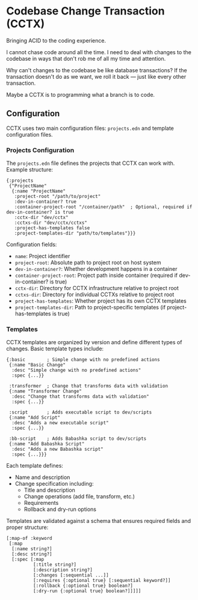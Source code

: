 # Codebase Change Transaction (CCTX)

Bringing ACID to the coding experience.

I cannot chase code around all the time. I need to deal with changes to the codebase in ways that don't rob me of all my time and attention. 

Why can't changes to the codebase be like database transactions? If the transaction doesn't do as we want, we roll it back — just like every other transaction.

Maybe a CCTX is to programming what a branch is to code.

## Configuration

CCTX uses two main configuration files: `projects.edn` and template configuration files.

### Projects Configuration

The `projects.edn` file defines the projects that CCTX can work with. Example structure:

```edn
{:projects
 {"ProjectName"
  {:name "ProjectName"
   :project-root "/path/to/project"
   :dev-in-container? true
   :container-project-root "/container/path"  ; Optional, required if dev-in-container? is true
   :cctx-dir "dev/cctx"
   :cctxs-dir "dev/cctx/cctxs"
   :project-has-templates false
   :project-templates-dir "path/to/templates"}}}
```

Configuration fields:
- `name`: Project identifier
- `project-root`: Absolute path to project root on host system
- `dev-in-container?`: Whether development happens in a container
- `container-project-root`: Project path inside container (required if dev-in-container? is true)
- `cctx-dir`: Directory for CCTX infrastructure relative to project root
- `cctxs-dir`: Directory for individual CCTXs relative to project root
- `project-has-templates`: Whether project has its own CCTX templates
- `project-templates-dir`: Path to project-specific templates (if project-has-templates is true)

### Templates

CCTX templates are organized by version and define different types of changes. Basic template types include:

```edn
{:basic        ; Simple change with no predefined actions
 {:name "Basic Change"
  :desc "Simple change with no predefined actions"
  :spec {...}}
 
 :transformer  ; Change that transforms data with validation
 {:name "Transformer Change"
  :desc "Change that transforms data with validation"
  :spec {...}}
 
 :script       ; Adds executable script to dev/scripts
 {:name "Add Script"
  :desc "Adds a new executable script"
  :spec {...}}
 
 :bb-script    ; Adds Babashka script to dev/scripts
 {:name "Add Babashka Script"
  :desc "Adds a new Babashka script"
  :spec {...}}}
```

Each template defines:
- Name and description
- Change specification including:
  - Title and description
  - Change operations (add file, transform, etc.)
  - Requirements
  - Rollback and dry-run options

Templates are validated against a schema that ensures required fields and proper structure:

```edn
[:map-of :keyword
 [:map
  [:name string?]
  [:desc string?]
  [:spec [:map
          [:title string?]
          [:description string?]
          [:changes [:sequential ...]]
          [:requires {:optional true} [:sequential keyword?]]
          [:rollback {:optional true} boolean?]
          [:dry-run {:optional true} boolean?]]]]]
```
